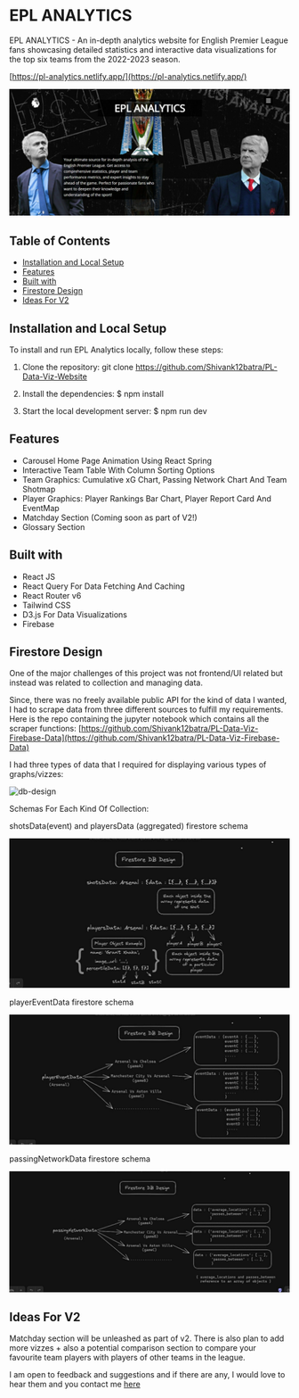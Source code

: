 # EPL ANALYTICS

EPL ANALYTICS - An in-depth analytics website for English Premier League fans showcasing detailed statistics and interactive data visualizations for the top six teams from the 2022-2023 season.

[https://pl-analytics.netlify.app/](https://pl-analytics.netlify.app/)

![pl-analytics](src/assets/cover_image.jpg)
## Table of Contents

- [Installation and Local Setup](#installation-and-local-setup)
- [Features](#features)
- [Built with](#built-with)
- [Firestore Design](#firestore-design)
- [Ideas For V2](#ideas-for-v2)

## Installation and Local Setup

To install and run EPL Analytics locally, follow these steps:

1. Clone the repository:
git clone https://github.com/Shivank12batra/PL-Data-Viz-Website

2. Install the dependencies:
$ npm install

3. Start the local development server:
$ npm run dev

## Features

- Carousel Home Page Animation Using React Spring
- Interactive Team Table With Column Sorting Options
- Team Graphics: Cumulative xG Chart, Passing Network Chart And Team Shotmap
- Player Graphics: Player Rankings Bar Chart, Player Report Card And EventMap
- Matchday Section (Coming soon as part of V2!)
- Glossary Section 

## Built with

- React JS
- React Query For Data Fetching And Caching
- React Router v6
- Tailwind CSS
- D3.js For Data Visualizations
- Firebase


## Firestore Design

One of the major challenges of this project was not frontend/UI related but instead was related to collection and managing data.

Since, there was no freely available public API for the kind of data I wanted, I had to scrape data from three different sources to fulfill my requirements. Here is the repo containing the jupyter notebook which contains all the scraper functions: [https://github.com/Shivank12batra/PL-Data-Viz-Firebase-Data](https://github.com/Shivank12batra/PL-Data-Viz-Firebase-Data)

I had three types of data that I required for displaying various types of graphs/vizzes:

![db-design](src/assets/firestoreDesign.jpg)

Schemas For Each Kind Of Collection:

shotsData(event) and playersData (aggregated) firestore schema

![shots-db](src/assets/shotsDataDB.jpg)

playerEventData firestore schema

![player-db](src/assets/playerEventDataDB.jpg)

passingNetworkData firestore schema

![network-db](src/assets/passingNetworkDB.jpg)

## Ideas For V2

Matchday section will be unleashed as part of v2. There is also plan to add more vizzes + also a potential comparison section to compare your favourite team players with players of other teams in the league. 

I am open to feedback and suggestions and if there are any, I would love to hear them and you contact me [here](https://www.linkedin.com/in/shivank-batra-4594b9202/)



